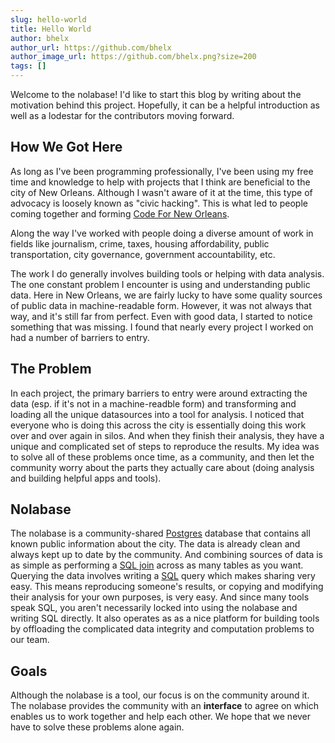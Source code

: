```yaml
---
slug: hello-world
title: Hello World
author: bhelx
author_url: https://github.com/bhelx
author_image_url: https://github.com/bhelx.png?size=200
tags: []
---
```


Welcome to the nolabase! I'd like to start this blog by writing about the motivation behind this project. 
Hopefully, it can be a helpful introduction as well as a lodestar for the contributors moving forward.

## How We Got Here

As long as I've been programming professionally, I've been using my free time and knowledge to help
with projects that I think are beneficial to the city of New Orleans. Although I wasn't aware of it at
the time, this type of advocacy is loosely known as "civic hacking". This is what led to people coming together
and forming [Code For New Orleans](http://codeforneworleans.org/). 

Along the way I've worked with people doing a diverse amount of work in fields like
journalism, crime, taxes, housing affordability, public transportation, city governance, government
accountability, etc.

The work I do generally involves building tools or helping with data analysis. The one constant problem I encounter
is using and understanding public data. Here in New Orleans, we are fairly
lucky to have some quality sources of public data in machine-readable form. However, it was not
always that way, and it's still far from perfect. Even with good data, I started to notice something that was missing.
I found that nearly every project I worked on had a number of barriers to entry.

## The Problem

In each project, the primary barriers to entry were around extracting the data (esp. if it's not in a machine-readble
form) and transforming and loading all the unique datasources into a tool for analysis. I noticed
that everyone who is doing this across the city is essentially doing this work over and over again
in silos. And when they finish their analysis, they have a unique and complicated set
of steps to reproduce the results. My idea was to solve all of these problems once time, as a community,
and then let the community worry about the parts they actually care about (doing analysis and building helpful
apps and tools).

## Nolabase

The nolabase is a community-shared [Postgres](https://www.postgresql.org/) database that contains all
known public information about the city. The data is already clean and always kept up to date by the community.
And combining sources of data is as simple as performing a [SQL join](https://en.wikipedia.org/wiki/Join_(SQL)) across 
as many tables as you want. Querying the data involves writing a [SQL](https://en.wikipedia.org/wiki/SQL) query
which makes sharing very easy. This means reproducing someone's results, or copying and modifying their analysis
for your own purposes, is very easy. And since many tools speak SQL, you aren't necessarily locked into using
the nolabase and writing SQL directly. It also operates as as a nice platform for building tools by offloading
the complicated data integrity and computation problems to our team.

## Goals

Although the nolabase is a tool, our focus is on the community around it. The nolabase provides
the community with an **interface** to agree on which enables us to work together and help each other.
We hope that we never have to solve these problems alone again.


